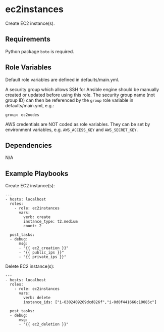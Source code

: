 ec2instances
=========

Create EC2 instance(s).

Requirements
------------

Python package `boto` is required.

Role Variables
--------------

Default role variables are defined in defaults/main.yml.

A security group which allows SSH for Ansible engine should be manually created or updated before using this role.
The security group name (not group ID) can then be referenced by the `group` role variable in defaults/main.yml, e.g.:
```
group: ec2nodes
```

AWS credentials are NOT coded as role variables. They can be set by environment variables, e.g. `AWS_ACCESS_KEY` and `AWS_SECRET_KEY`.

Dependencies
------------

N/A

Example Playbooks
-----------------
Create EC2 instance(s):
```
---
- hosts: localhost
  roles:
    - role: ec2instances
      vars:
        verb: create
        instance_type: t2.medium
        count: 2

  post_tasks:
  - debug:
      msg:
      - "{{ ec2_creation }}"
      - "{{ public_ips }}"
      - "{{ private_ips }}"
```

Delete EC2 instance(s):
```
---
- hosts: localhost
  roles:
    - role: ec2instances
      vars:
        verb: delete
        instance_ids: ["i-0302409269dcd826f","i-0d0f441666c10085c"]

  post_tasks:
  - debug:
      msg:
      - "{{ ec2_deletion }}"
```